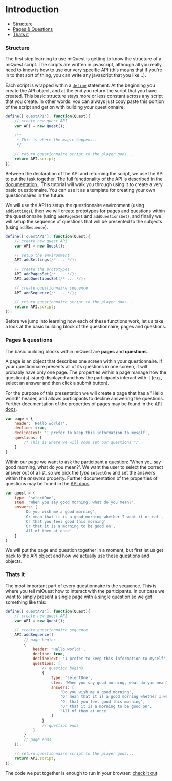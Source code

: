 # Introduction

- [Structure](#structure)
- [Pages & Questions](#pages-questions)
- [Thats it](#thats-it)

### Structure

The first step learning to use miQuest is getting to know the structure of a miQuest script. The scripts are written in javascript, although all you really need to know is how to use our very specific API (this means that if you're in to that sort of thing, you can write any javascript that you like...).

Each script is wrapped within a [`define`](http://requirejs.org/docs/whyamd.html#amd) statement. At the beginning you create the API object, and at the end you return the script that you have created. This basic structure stays more or less constant across any script that you create. In other words: you can always just copy paste this portion of the script and get on with building your questionnaire:

```javascript
define(['questAPI'], function(Quest){
    // create new quest API
    var API = new Quest();

    /**
     * This is where the magic happens...
     */
    
    // return questionnaire script to the player gods...
	return API.script;
});
```

Between the declaration of the API and returning the script, we use the API to put the task together. The full functionality of the API is described in the [documentation ](API.html). This tutorial will walk you through using it to create a very basic questionnaire. You can use it as a template for creating your own questionnaires in the future.

We will use the API to setup the questionnaire environment (using `addSettings`), then we will create prototypes for pages and questions within the questionnaire (using `addPagesSet` and `addQuestionsSet`), and finally we will setup the sequence of questions that will be presented to the subjects (using `addSequence`).

```javascript
define(['questAPI'], function(Quest){
    // create new quest API
    var API = new Quest();

    // setup the environment
    API.addSettings(/* ... */);

    // create the prototypes
    API.addPagesSet(/* ... */);
    API.addQuestionsSet(/* ... */);

    // create questionnaire sequence
    API.addSequence(/* ... */);

    // return questionnaire script to the player gods...
    return API.script;
});
```

Before we jump into learning how each of these functions work, let us take a look at the basic building block of the questionnaire; pages and questions.

### Pages & questions
The basic building blocks within miQuest are **pages** and **questions**.

A page is an object that describes one screen within your questionnaire. If your questionnaire presents all of its questions in one screen, it will probably have only one page. The properties within a page manage how the question(s) is(are) displayed and how the participants interact with it (e.g., select an answer and then click a submit button).

For the purpose of this presentation we will create a page that has a "Hello world!" header, and allows participants to decline answering the questions. Further documentation of the properties of pages may be found in the [API docs](API.html#pages).

```javascript
var page = {
    header: 'Hello world!',
    decline: true,
    declineText: 'I prefer to keep this information to myself',
    questions: [
        /* This is where we will soon set our questions */
    ]
}
```

Within our page we want to ask the participant a question: 'When you say good morning, what do you mean?'. We want the user to select the correct answer out of a list, so we pick the *type* `selectOne` and set the answers within the *answers* property. Further documentation of the properties of questions may be found in the [API docs](API.html#questions).

```javascript
var quest = {
    type: 'selectOne',
    stem: 'When you say good morning, what do you mean?',
    answers: [
        'Do you wish me a good morning',
        'Or mean that it is a good morning whether I want it or not',
        'Or that you feel good this morning',
        'Or that it is a morning to be good on',
        'All of them at once'
    ]
}
```

We will put the page and question together in a moment, but first let us get back to the API object and how we actually use these questions and objects.

### Thats it

The most important part of every questionnaire is the sequence. This is where you tell miQuest how to interact with the participants. In our case we want to simply present a single page with a single question so we get something like this:

```javascript
define(['questAPI'], function(Quest){
    // create new quest API
    var API = new Quest();

    // create questionnaire sequence
    API.addSequence([
        // page begins
        {
            header: 'Hello world!',
            decline: true,
            declineText: 'I prefer to keep this information to myself',
            questions: [
                // question begins
                {
                    type: 'selectOne',
                    stem: 'When you say good morning, what do you mean?',
                    answers: [
                        'Do you wish me a good morning',
                        'Or mean that it is a good morning whether I want it or not',
                        'Or that you feel good this morning',
                        'Or that it is a morning to be good on',
                        'All of them at once'
                    ]
                }
                // question ends
            ]
        }
        // page ends
    ]);

    // return questionnaire script to the player gods...
    return API.script;
});
```

The code we put together is enough to run in your browser: [check it out](helloworldPlay.html).
